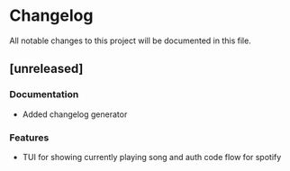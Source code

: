 # Changelog

All notable changes to this project will be documented in this file.

## [unreleased]

### Documentation

- Added changelog generator

### Features

- TUI for showing currently playing song and auth code flow for spotify

<!-- generated by git-cliff -->
